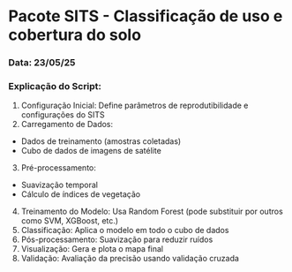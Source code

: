 # Pacote SITS - Classificação de uso e cobertura do solo
### Data: 23/05/25

### Explicação do Script:

1. Configuração Inicial: Define parâmetros de reprodutibilidade e configurações do SITS
2. Carregamento de Dados:
- Dados de treinamento (amostras coletadas)
- Cubo de dados de imagens de satélite
3. Pré-processamento:
- Suavização temporal
- Cálculo de índices de vegetação
4. Treinamento do Modelo: Usa Random Forest (pode substituir por outros como SVM, XGBoost, etc.)
5. Classificação: Aplica o modelo em todo o cubo de dados
6. Pós-processamento: Suavização para reduzir ruídos
7. Visualização: Gera e plota o mapa final
8. Validação: Avaliação da precisão usando validação cruzada

